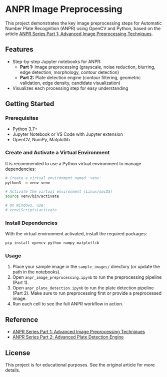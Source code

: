 # ANPR Image Preprocessing

This project demonstrates the key image preprocessing steps for Automatic Number Plate Recognition (ANPR) using OpenCV and Python, based on the article [ANPR Series Part 1: Advanced Image Preprocessing Techniques](https://henok.cloud/articles/anpr-part-1-image-preprocessing/).


## Features
- Step-by-step Jupyter notebooks for ANPR:
	- **Part 1:** Image preprocessing (grayscale, noise reduction, blurring, edge detection, morphology, contour detection)
	- **Part 2:** Plate detection engine (contour filtering, geometric validation, edge density, candidate visualization)
- Visualizes each processing step for easy understanding

## Getting Started

### Prerequisites
- Python 3.7+
- Jupyter Notebook or VS Code with Jupyter extension
- OpenCV, NumPy, Matplotlib


### Create and Activate a Virtual Environment

It is recommended to use a Python virtual environment to manage dependencies:

```bash
# Create a virtual environment named 'venv'
python3 -m venv venv

# Activate the virtual environment (Linux/macOS)
source venv/bin/activate

# On Windows, use:
# venv\Scripts\activate
```

### Install Dependencies

With the virtual environment activated, install the required packages:

```bash
pip install opencv-python numpy matplotlib
```


### Usage
1. Place your sample image in the `sample_images/` directory (or update the path in the notebooks).
2. Open `anpr_image_preprocessing.ipynb` to run the preprocessing pipeline (Part 1).
3. Open `anpr_plate_detection.ipynb` to run the plate detection pipeline (Part 2). Make sure to run preprocessing first or provide a preprocessed image.
4. Run each cell to see the full ANPR workflow in action.


## Reference
- [ANPR Series Part 1: Advanced Image Preprocessing Techniques](https://henok.cloud/articles/anpr-part-1-image-preprocessing/)
- [ANPR Series Part 2: Advanced Plate Detection Engine](https://henok.cloud/articles/anpr-part-2-plate-detection/)

## License
This project is for educational purposes. See the original article for more details.
